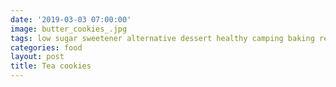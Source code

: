 ```yaml
---
date: '2019-03-03 07:00:00'
image: butter_cookies_.jpg
tags: low sugar sweetener alternative dessert healthy camping baking recipe
categories: food
layout: post
title: Tea cookies
---
```


